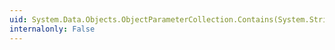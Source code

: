```yaml
---
uid: System.Data.Objects.ObjectParameterCollection.Contains(System.String)
internalonly: False
---
```

